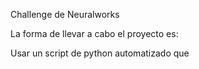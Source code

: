 Challenge de Neuralworks

La forma de llevar a cabo el proyecto es:

Usar un script de python automatizado que 

